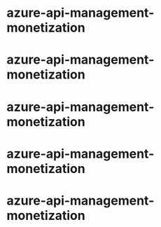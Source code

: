 # azure-api-management-monetization
# azure-api-management-monetization
# azure-api-management-monetization
# azure-api-management-monetization
# azure-api-management-monetization
